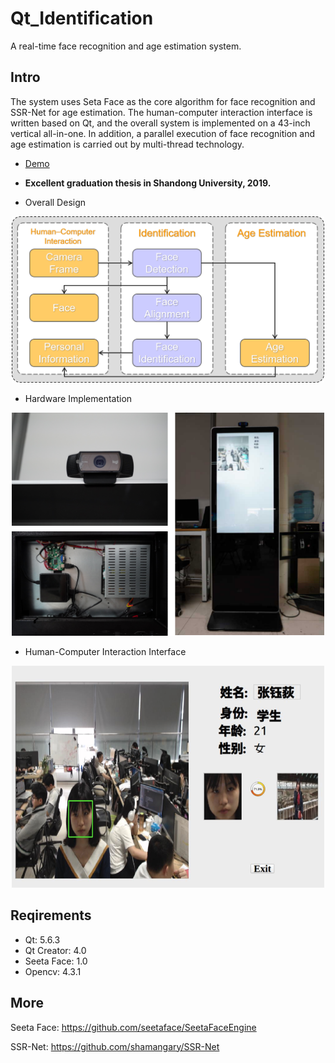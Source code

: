 # Qt_Identification

A real-time face recognition and age estimation system. 

## Intro

The system uses Seta Face as the core algorithm for face recognition and SSR-Net for age estimation.
The human-computer interaction interface is written based on Qt, and the overall system is implemented on a 43-inch vertical all-in-one. In addition, a parallel execution of face recognition and age estimation is carried out by multi-thread technology.
* [Demo](https://youtu.be/NF3fH1ATLVY)
* **Excellent graduation thesis in Shandong University, 2019.**

* Overall Design
<div align=center>
  <img src="https://github.com/ReedZyd/Qt_Identification/blob/main/imgs/overall.png" width = 500px>
</div>

* Hardware Implementation
<div align=center>
  <img src="https://github.com/ReedZyd/Qt_Identification/blob/main/imgs/all.png" width = 500px>
</div>

* Human-Computer Interaction Interface
<div align=center>
  <img src="https://github.com/ReedZyd/Qt_Identification/blob/main/imgs/interface.png" width = 500px>
</div>

## Reqirements
* Qt: 5.6.3
* Qt Creator: 4.0
* Seeta Face: 1.0
* Opencv: 4.3.1

## More

Seeta Face: https://github.com/seetaface/SeetaFaceEngine

SSR-Net: https://github.com/shamangary/SSR-Net

